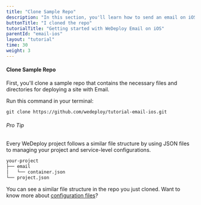 ```yaml
---
title: "Clone Sample Repo"
description: "In this section, you'll learn how to send an email on iOS using the WeDeploy API Client."
buttonTitle: "I cloned the repo"
tutorialTitle: "Getting started with WeDeploy Email on iOS"
parentId: "email-ios"
layout: "tutorial"
time: 30
weight: 3
---
```


#### Clone Sample Repo

First, you'll clone a sample repo that contains the necessary files and directories for deploying a site with Email.

Run this command in your terminal:

```
git clone https://github.com/wedeploy/tutorial-email-ios.git
```

<aside>

###### <span class="icon-16-star"></span> Pro Tip

Every WeDeploy project follows a similar file structure by using JSON files to managing your project and service-level configurations.

```xml
your-project
├── email
│   └── container.json
└── project.json
```

You can see a similar file structure in the repo you just cloned. Want to know more about <a href="http://wedeploy.com/docs/intro/configuration-files.html" target="_blank">configuration files</a>?

</aside>
